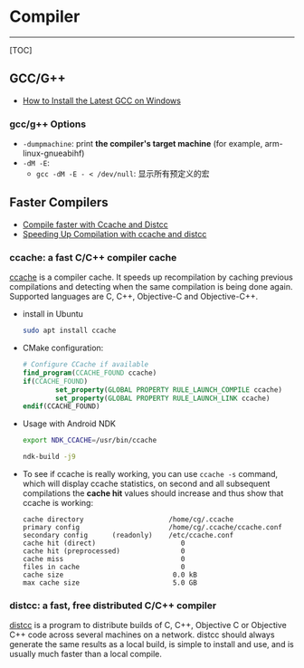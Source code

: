 # Compiler

-----

[TOC]

## GCC/G++

* [How to Install the Latest GCC on Windows](https://preshing.com/20141108/how-to-install-the-latest-gcc-on-windows/)

### gcc/g++ Options

* `-dumpmachine`: print **the compiler's target machine** (for example, arm-linux-gnueabihf)
* `-dM -E`:
    - `gcc -dM -E - < /dev/null`: 显示所有预定义的宏

## Faster Compilers

* [Compile faster with Ccache and Distcc](https://rtt-lwr.readthedocs.io/en/latest/adv-tutos/ccache-distcc.html)
* [Speeding Up Compilation with ccache and distcc](http://www.jamessjackson.com/gcc/ccache/distcc/compiling/c++/2017/07/25/ccache-and-distcc/)

### ccache: a fast C/C++ compiler cache

[ccache](https://ccache.samba.org/) is a compiler cache. It speeds up recompilation by caching previous compilations and detecting when the same compilation is being done again. Supported languages are C, C++, Objective-C and Objective-C++.

* install in Ubuntu
  ```sh
  sudo apt install ccache
  ```

* CMake configuration:
  ```cmake
  # Configure CCache if available
  find_program(CCACHE_FOUND ccache)
  if(CCACHE_FOUND)
          set_property(GLOBAL PROPERTY RULE_LAUNCH_COMPILE ccache)
          set_property(GLOBAL PROPERTY RULE_LAUNCH_LINK ccache)
  endif(CCACHE_FOUND)  
  ```

* Usage with Android NDK
  ```sh
  export NDK_CCACHE=/usr/bin/ccache

  ndk-build -j9
  ```

* To see if ccache is really working, you can use `ccache -s` command, which will display ccache statistics, on second and all subsequent compilations the **cache hit** values should increase and thus show that ccache is working:
  ```
  cache directory                     /home/cg/.ccache
  primary config                      /home/cg/.ccache/ccache.conf
  secondary config      (readonly)    /etc/ccache.conf
  cache hit (direct)                     0
  cache hit (preprocessed)               0
  cache miss                             0
  files in cache                         0
  cache size                           0.0 kB
  max cache size                       5.0 GB
  ```


### distcc: a fast, free distributed C/C++ compiler

[distcc](https://distcc.github.io/) is a program to distribute builds of C, C++, Objective C or Objective C++ code across several machines on a network. distcc should always generate the same results as a local build, is simple to install and use, and is usually much faster than a local compile.
